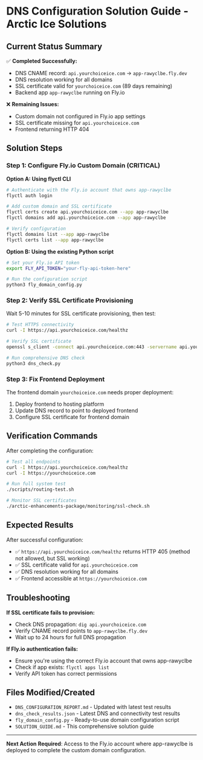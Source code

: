 # DNS Configuration Solution Guide - Arctic Ice Solutions

## Current Status Summary

✅ **Completed Successfully:**
- DNS CNAME record: `api.yourchoiceice.com` → `app-rawyclbe.fly.dev`
- DNS resolution working for all domains
- SSL certificate valid for `yourchoiceice.com` (89 days remaining)
- Backend app `app-rawyclbe` running on Fly.io

❌ **Remaining Issues:**
- Custom domain not configured in Fly.io app settings
- SSL certificate missing for `api.yourchoiceice.com`
- Frontend returning HTTP 404

## Solution Steps

### Step 1: Configure Fly.io Custom Domain (CRITICAL)

**Option A: Using flyctl CLI**
```bash
# Authenticate with the Fly.io account that owns app-rawyclbe
flyctl auth login

# Add custom domain and SSL certificate
flyctl certs create api.yourchoiceice.com --app app-rawyclbe
flyctl domains add api.yourchoiceice.com --app app-rawyclbe

# Verify configuration
flyctl domains list --app app-rawyclbe
flyctl certs list --app app-rawyclbe
```

**Option B: Using the existing Python script**
```bash
# Set your Fly.io API token
export FLY_API_TOKEN="your-fly-api-token-here"

# Run the configuration script
python3 fly_domain_config.py
```

### Step 2: Verify SSL Certificate Provisioning

Wait 5-10 minutes for SSL certificate provisioning, then test:
```bash
# Test HTTPS connectivity
curl -I https://api.yourchoiceice.com/healthz

# Verify SSL certificate
openssl s_client -connect api.yourchoiceice.com:443 -servername api.yourchoiceice.com

# Run comprehensive DNS check
python3 dns_check.py
```

### Step 3: Fix Frontend Deployment

The frontend domain `yourchoiceice.com` needs proper deployment:
1. Deploy frontend to hosting platform
2. Update DNS record to point to deployed frontend
3. Configure SSL certificate for frontend domain

## Verification Commands

After completing the configuration:

```bash
# Test all endpoints
curl -I https://api.yourchoiceice.com/healthz
curl -I https://yourchoiceice.com

# Run full system test
./scripts/routing-test.sh

# Monitor SSL certificates
./arctic-enhancements-package/monitoring/ssl-check.sh
```

## Expected Results

After successful configuration:
- ✅ `https://api.yourchoiceice.com/healthz` returns HTTP 405 (method not allowed, but SSL working)
- ✅ SSL certificate valid for `api.yourchoiceice.com`
- ✅ DNS resolution working for all domains
- ✅ Frontend accessible at `https://yourchoiceice.com`

## Troubleshooting

**If SSL certificate fails to provision:**
- Check DNS propagation: `dig api.yourchoiceice.com`
- Verify CNAME record points to `app-rawyclbe.fly.dev`
- Wait up to 24 hours for full DNS propagation

**If Fly.io authentication fails:**
- Ensure you're using the correct Fly.io account that owns app-rawyclbe
- Check if app exists: `flyctl apps list`
- Verify API token has correct permissions

## Files Modified/Created

- `DNS_CONFIGURATION_REPORT.md` - Updated with latest test results
- `dns_check_results.json` - Latest DNS and connectivity test results
- `fly_domain_config.py` - Ready-to-use domain configuration script
- `SOLUTION_GUIDE.md` - This comprehensive solution guide

---

**Next Action Required**: Access to the Fly.io account where app-rawyclbe is deployed to complete the custom domain configuration.
